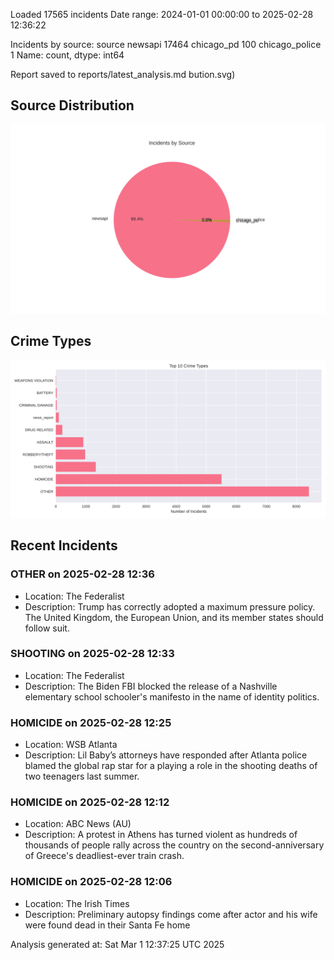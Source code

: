 
Loaded 17565 incidents
Date range: 2024-01-01 00:00:00 to 2025-02-28 12:36:22

Incidents by source:
source
newsapi           17464
chicago_pd          100
chicago_police        1
Name: count, dtype: int64

Report saved to reports/latest_analysis.md
bution.svg)

## Source Distribution
![Source Distribution](images/source_distribution.svg)

## Crime Types
![Crime Types](images/crime_types.svg)

## Recent Incidents

### OTHER on 2025-02-28 12:36
- Location: The Federalist
- Description: Trump has correctly adopted a maximum pressure policy. The United Kingdom, the European Union, and its member states should follow suit.


### SHOOTING on 2025-02-28 12:33
- Location: The Federalist
- Description: The Biden FBI blocked the release of a Nashville elementary school schooler's manifesto in the name of identity politics.


### HOMICIDE on 2025-02-28 12:25
- Location: WSB Atlanta
- Description: Lil Baby’s attorneys have responded after Atlanta police blamed the global rap star for a playing a role in the shooting deaths of two teenagers last summer.


### HOMICIDE on 2025-02-28 12:12
- Location: ABC News (AU)
- Description: A protest in Athens has turned violent as hundreds of thousands of people rally across the country on the second-anniversary of Greece's deadliest-ever train crash.


### HOMICIDE on 2025-02-28 12:06
- Location: The Irish Times
- Description: Preliminary autopsy findings come after actor and his wife were found dead in their Santa Fe home

Analysis generated at: Sat Mar  1 12:37:25 UTC 2025
